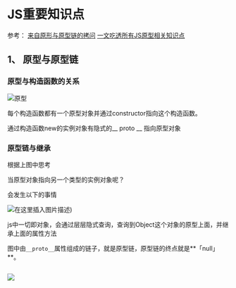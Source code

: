 
#  JS重要知识点

参考：
[来自原形与原型链的拷问](https://mp.weixin.qq.com/s/DrRpDzh6TcGcmJ6H_mSqzg)
[一文吃透所有JS原型相关知识点](https://mp.weixin.qq.com/s/5C-F3s1hvwPQCpWLlbTQBQ)


## 1、 原型与原型链

### 原型与构造函数的关系

![原型](https://mmbiz.qpic.cn/mmbiz_png/v735W8ZTLWkdq6dsibyI1ianFE0iaCVmiaIicrB4Oljhz07Lvb9Gfv1iaadCZtdWz3fsSBdYpVte44gSvSySV2Ik62gw/640?wx_fmt=png&tp=webp&wxfrom=5&wx_lazy=1&wx_co=1)



每个构造函数都有一个原型对象并通过constructor指向这个构造函数。

通过构造函数new的实例对象有隐式的__ proto __ 指向原型对象 



### 原型链与继承

根据上图中思考

当原型对象指向另一个类型的实例对象呢？

会发生以下的事情

![在这里插入图片描述](https://img-blog.csdnimg.cn/20200310200147376.png?x-oss-process=image/watermark,type_ZmFuZ3poZW5naGVpdGk,shadow_10,text_aHR0cHM6Ly9ibG9nLmNzZG4ubmV0L3dlaXhpbl80NDE2MDM4NQ==,size_16,color_FFFFFF,t_70))

 

js中一切即对象，会通过层层隐式查询，查询到Object这个对象的原型上面，并继承上面的属性方法

图中由`__proto__`属性组成的链子，就是原型链，原型链的终点就是**「null」**。



```

```







![](https://mmbiz.qpic.cn/mmbiz_png/v735W8ZTLWkdq6dsibyI1ianFE0iaCVmiaIicvLibRuxIzGNtVCPiaUC2OhhWPzS0SpCQG2madMJKBT6reulr4asEUvnA/640?wx_fmt=png&tp=webp&wxfrom=5&wx_lazy=1&wx_co=1)

